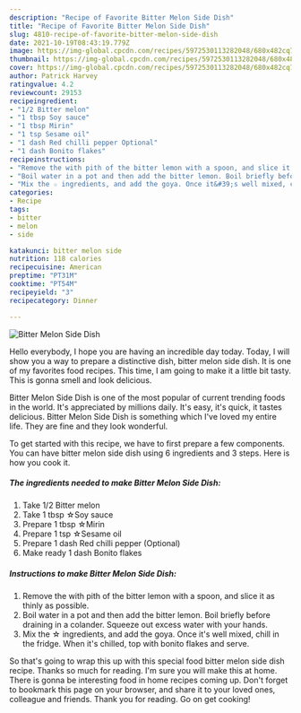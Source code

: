 ```yaml
---
description: "Recipe of Favorite Bitter Melon Side Dish"
title: "Recipe of Favorite Bitter Melon Side Dish"
slug: 4810-recipe-of-favorite-bitter-melon-side-dish
date: 2021-10-19T08:43:19.779Z
image: https://img-global.cpcdn.com/recipes/5972530113282048/680x482cq70/bitter-melon-side-dish-recipe-main-photo.jpg
thumbnail: https://img-global.cpcdn.com/recipes/5972530113282048/680x482cq70/bitter-melon-side-dish-recipe-main-photo.jpg
cover: https://img-global.cpcdn.com/recipes/5972530113282048/680x482cq70/bitter-melon-side-dish-recipe-main-photo.jpg
author: Patrick Harvey
ratingvalue: 4.2
reviewcount: 29153
recipeingredient:
- "1/2 Bitter melon"
- "1 tbsp Soy sauce"
- "1 tbsp Mirin"
- "1 tsp Sesame oil"
- "1 dash Red chilli pepper Optional"
- "1 dash Bonito flakes"
recipeinstructions:
- "Remove the with pith of the bitter lemon with a spoon, and slice it as thinly as possible."
- "Boil water in a pot and then add the bitter lemon. Boil briefly before draining in a colander. Squeeze out excess water with your hands."
- "Mix the ☆ ingredients, and add the goya. Once it&#39;s well mixed, chill in the fridge. When it&#39;s chilled, top with bonito flakes and serve."
categories:
- Recipe
tags:
- bitter
- melon
- side

katakunci: bitter melon side 
nutrition: 118 calories
recipecuisine: American
preptime: "PT31M"
cooktime: "PT54M"
recipeyield: "3"
recipecategory: Dinner

---
```



![Bitter Melon Side Dish](https://img-global.cpcdn.com/recipes/5972530113282048/680x482cq70/bitter-melon-side-dish-recipe-main-photo.jpg)

Hello everybody, I hope you are having an incredible day today. Today, I will show you a way to prepare a distinctive dish, bitter melon side dish. It is one of my favorites food recipes. This time, I am going to make it a little bit tasty. This is gonna smell and look delicious.

Bitter Melon Side Dish is one of the most popular of current trending foods in the world. It's appreciated by millions daily. It's easy, it's quick, it tastes delicious. Bitter Melon Side Dish is something which I've loved my entire life. They are fine and they look wonderful.




To get started with this recipe, we have to first prepare a few components. You can have bitter melon side dish using 6 ingredients and 3 steps. Here is how you cook it.

<!--inarticleads1-->

##### The ingredients needed to make Bitter Melon Side Dish:

1. Take 1/2 Bitter melon
1. Take 1 tbsp ☆Soy sauce
1. Prepare 1 tbsp ☆Mirin
1. Prepare 1 tsp ☆Sesame oil
1. Prepare 1 dash Red chilli pepper (Optional)
1. Make ready 1 dash Bonito flakes




<!--inarticleads2-->

##### Instructions to make Bitter Melon Side Dish:

1. Remove the with pith of the bitter lemon with a spoon, and slice it as thinly as possible.
1. Boil water in a pot and then add the bitter lemon. Boil briefly before draining in a colander. Squeeze out excess water with your hands.
1. Mix the ☆ ingredients, and add the goya. Once it&#39;s well mixed, chill in the fridge. When it&#39;s chilled, top with bonito flakes and serve.




So that's going to wrap this up with this special food bitter melon side dish recipe. Thanks so much for reading. I'm sure you will make this at home. There is gonna be interesting food in home recipes coming up. Don't forget to bookmark this page on your browser, and share it to your loved ones, colleague and friends. Thank you for reading. Go on get cooking!
